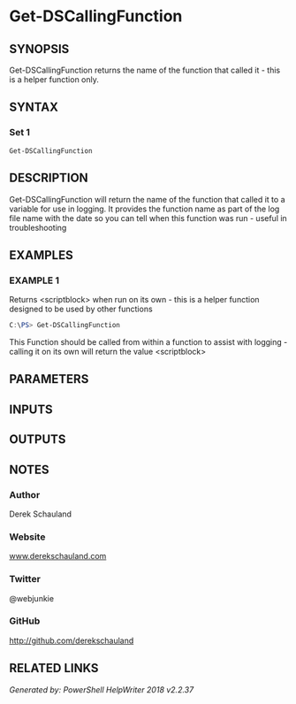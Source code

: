 ﻿# Get-DSCallingFunction

## SYNOPSIS
Get-DSCallingFunction returns the name of the function that called it - this is a helper function only.

## SYNTAX

### Set 1
```
Get-DSCallingFunction
```

## DESCRIPTION
Get-DSCallingFunction will return the name of the function that called it to a variable for use in logging.  It provides the function name as part of the log file name with the date so you can tell when this function was run - useful in troubleshooting


## EXAMPLES

### EXAMPLE 1
Returns <scriptblock\> when run on its own - this is a helper function designed to be used by other functions
```powershell
C:\PS> Get-DSCallingFunction
```

This Function should be called from within a function to assist with logging - calling it on its own will return the value <scriptblock\>

## PARAMETERS

## INPUTS

## OUTPUTS

## NOTES

### Author
Derek Schauland

### Website
www.derekschauland.com

### Twitter
@webjunkie

### GitHub
http://github.com/derekschauland

## RELATED LINKS


*Generated by: PowerShell HelpWriter 2018 v2.2.37*

